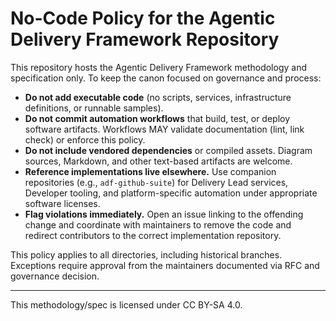 # No-Code Policy for the Agentic Delivery Framework Repository

This repository hosts the Agentic Delivery Framework methodology and specification only. To keep the canon focused on governance and process:

- **Do not add executable code** (no scripts, services, infrastructure definitions, or runnable samples).
- **Do not commit automation workflows** that build, test, or deploy software artifacts. Workflows MAY validate documentation (lint, link check) or enforce this policy.
- **Do not include vendored dependencies** or compiled assets. Diagram sources, Markdown, and other text-based artifacts are welcome.
- **Reference implementations live elsewhere.** Use companion repositories (e.g., `adf-github-suite`) for Delivery Lead services, Developer tooling, and platform-specific automation under appropriate software licenses.
- **Flag violations immediately.** Open an issue linking to the offending change and coordinate with maintainers to remove the code and redirect contributors to the correct implementation repository.

This policy applies to all directories, including historical branches. Exceptions require approval from the maintainers documented via RFC and governance decision.

---

This methodology/spec is licensed under CC BY-SA 4.0.
